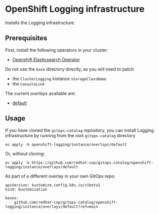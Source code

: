 # OpenShift Logging infrastructure

Installs the Logging infrastructure.

## Prerequisites

First, install the following operators in your cluster:

- [Openshift Elasticsearch Operator](../../elasticsearch-operator)

Do not use the `base` directory directly, as you will need to patch 
* the `ClusterLogging` instance `storageClassName`
* the `ConsoleLink`

The current *overlays* available are:
* [default](overlays/default)

## Usage

If you have cloned the `gitops-catalog` repository, you can install Logging infrastructure by running from the root `gitops-catalog` directory

```
oc apply -k openshift-logging/instance/overlays/default
```

Or, without cloning:

```
oc apply -k https://github.com/redhat-cop/gitops-catalog/openshift-logging/instance/overlays/default
```

As part of a different overlay in your own GitOps repo:

```
apiVersion: kustomize.config.k8s.io/v1beta1
kind: Kustomization

bases:
  - github.com/redhat-cop/gitops-catalog/openshift-logging/instance/overlays/default?ref=main
```